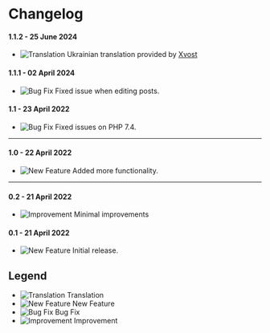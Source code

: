 # Changelog

#### 1.1.2 - 25 June 2024
- ![Translation](https://smftricks.com/assets/changelog/language.png) Ukrainian translation provided by [Xvost](https://www.simplemachines.org/community/index.php?action=profile;u=667165)

#### 1.1.1 - 02 April 2024
- ![Bug Fix](https://smftricks.com/assets/changelog/bug--minus.png) Fixed issue when editing posts.

#### 1.1 - 23 April 2022
- ![Bug Fix](https://smftricks.com/assets/changelog/bug--minus.png) Fixed issues on PHP 7.4.
---
#### 1.0 - 22 April 2022
- ![New Feature](https://smftricks.com/assets/changelog/tag--plus.png) Added more functionality.
---
#### 0.2 - 21 April 2022
- ![Improvement](https://smftricks.com/assets/changelog/tag--pencil.png) Minimal improvements

#### 0.1 - 21 April 2022
- ![New Feature](https://smftricks.com/assets/changelog/tag--plus.png) Initial release.

## Legend
- ![Translation](https://smftricks.com/assets/changelog/language.png) Translation
- ![New Feature](https://smftricks.com/assets/changelog/tag--plus.png) New Feature
- ![Bug Fix](https://smftricks.com/assets/changelog/bug--minus.png) Bug Fix
- ![Improvement](https://smftricks.com/assets/changelog/tag--pencil.png) Improvement